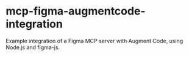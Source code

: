# mcp-figma-augmentcode-integration
Example integration of a Figma MCP server with Augment Code, using Node.js and figma-js.
